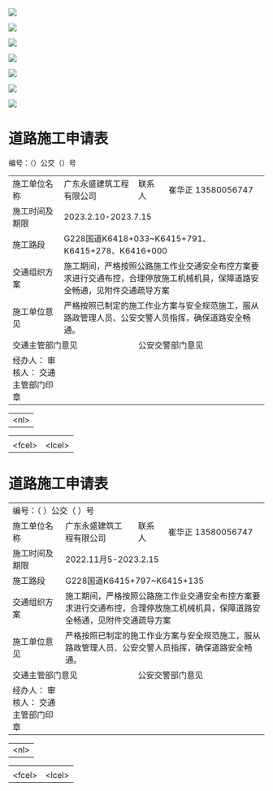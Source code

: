 ![](https://cdn-mineru.openxlab.org.cn/extract/8bfa2c99-f665-407b-b0ab-e2748902be7b/1ee00014c029ff49471dd4f2d77f9e8e6eed4193951984bb0ae75b4bf1e02f87.jpg)

![](https://cdn-mineru.openxlab.org.cn/extract/8bfa2c99-f665-407b-b0ab-e2748902be7b/0bb4926cc90d76b088ee784a760b6864ec36de99ab7cce66a604f24bbadf2901.jpg)

![](https://cdn-mineru.openxlab.org.cn/extract/8bfa2c99-f665-407b-b0ab-e2748902be7b/49a596ea77a0f1c0b592d9a0a336021a814cac0231c2b8b3283fa2e923752dd5.jpg)

![](https://cdn-mineru.openxlab.org.cn/extract/8bfa2c99-f665-407b-b0ab-e2748902be7b/bbdbf70c906dd46bda5496412637c542ad8558158ac5a6109fcbfd5f6bbd8ea5.jpg)

![](https://cdn-mineru.openxlab.org.cn/extract/8bfa2c99-f665-407b-b0ab-e2748902be7b/2f865eba61f0173ed358e34215c07c1c08c516eebc55f518fbf331dec64c61a7.jpg)

![](https://cdn-mineru.openxlab.org.cn/extract/8bfa2c99-f665-407b-b0ab-e2748902be7b/d09a73914083ee3fc74edc71e5f910e1b1b605a6c07b8e4fe310100e5aacb561.jpg)

![](https://cdn-mineru.openxlab.org.cn/extract/8bfa2c99-f665-407b-b0ab-e2748902be7b/f390cdbb073b1bc110f279b1eea6a81cd7a40a08a3472fb18b7b4f9b6e7bc489.jpg)

# 道路施工申请表

编号：（）公交（）号

<table><tr><td>施工单位名称</td><td>广东永盛建筑工程有限公司</td><td>联系人</td><td>崔华正 13580056747</td></tr><tr><td>施工时间及期限</td><td colspan="3">2023.2.10-2023.7.15</td></tr><tr><td>施工路段</td><td colspan="3">G228国道K6418+033~K6415+791、K6415+278、K6416+000</td></tr><tr><td>交通组织方案</td><td colspan="3">施工期间，严格按照公路施工作业交通安全布控方案要求进行交通布控，合理停放施工机械机具，保障道路安全畅通，见附件交通疏导方案</td></tr><tr><td>施工单位意见</td><td colspan="3">严格按照已制定的施工作业方案与安全规范施工，服从路政管理人员、公安交警人员指挥，确保道路安全畅通。</td></tr><tr><td colspan="2">交通主管部门意见</td><td colspan="2">公安交警部门意见</td></tr><tr><td>经办人：
审核人：
交通主管部门印章</td><td></td><td></td><td></td></tr></table>

<table><tr><td>&lt;nl&gt;</td></tr></table>

<table><tr><td></td><td></td><td></td><td></td></tr><tr><td>&lt;fcel&gt;</td><td colspan="3">&lt;lcel&gt;</td></tr></table>

# 道路施工申请表

<table><tr><td colspan="3">编号：（ ）公交（ ）号</td><td></td></tr><tr><td>施工单位名称</td><td>广东永盛建筑工程有限公司</td><td>联系人</td><td>崔华正 13580056747</td></tr><tr><td>施工时间及期限</td><td colspan="3">2022.11月5-2023.2.15</td></tr><tr><td>施工路段</td><td colspan="3">G228国道K6415+797~K6415+135</td></tr><tr><td>交通组织方案</td><td colspan="3">施工期间，严格按照公路施工作业交通安全布控方案要求进行交通布控，合理停放施工机械机具，保障道路安全畅通，见附件交通疏导方案</td></tr><tr><td>施工单位意见</td><td colspan="3">严格按照已制定的施工作业方案与安全规范施工，服从路政管理人员、公安交警人员指挥，确保道路安全畅通。</td></tr><tr><td colspan="2">交通主管部门意见</td><td colspan="2">公安交警部门意见</td></tr><tr><td>经办人：
审核人：
交通主管部门印章</td><td></td><td></td><td></td></tr></table>

<table><tr><td>&lt;nl&gt;</td></tr></table>

<table><tr><td></td><td></td><td></td><td></td></tr><tr><td>&lt;fcel&gt;</td><td colspan="3">&lt;lcel&gt;</td></tr></table>